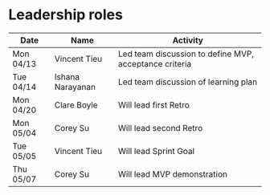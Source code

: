 # Leadership roles

| Date      | Name             | Activity                                               |
| --------- | ---------------- | ------------------------------------------------------ |
| Mon 04/13 | Vincent Tieu     | Led team discussion to define MVP, acceptance criteria |
| Tue 04/14 | Ishana Narayanan | Led team discussion of learning plan                   |
| Mon 04/20 | Clare Boyle      | Will lead first Retro                                  |
| Mon 05/04 | Corey Su         | Will lead second Retro                                 |
| Tue 05/05 | Vincent Tieu     | Will lead Sprint Goal                                  |
| Thu 05/07 | Corey Su         | Will lead MVP demonstration                            |
